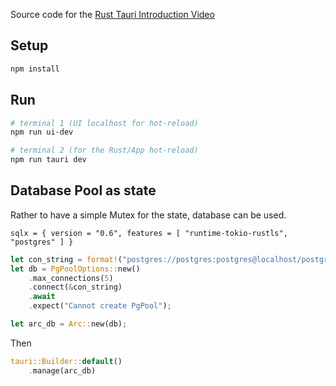 
Source code for the [Rust Tauri Introduction Video](https://www.youtube.com/watch?v=kRoGYgAuZQE&list=PL7r-PXl6ZPcCIOFaL7nVHXZvBmHNhrh_Q)

## Setup

```sh
npm install
```

## Run

```sh
# terminal 1 (UI localhost for hot-reload)
npm run ui-dev

# terminal 2 (for the Rust/App hot-reload)
npm run tauri dev
```

## Database Pool as state

Rather to have a simple Mutex for the state, database can be used. 

```
sqlx = { version = "0.6", features = [ "runtime-tokio-rustls", "postgres" ] }
```

```rs
let con_string = format!("postgres://postgres:postgres@localhost/postgres");
let db = PgPoolOptions::new()
	.max_connections(5)
	.connect(&con_string)
	.await
	.expect("Cannot create PgPool");

let arc_db = Arc::new(db);
```

Then

```rs
tauri::Builder::default()
	.manage(arc_db)
```